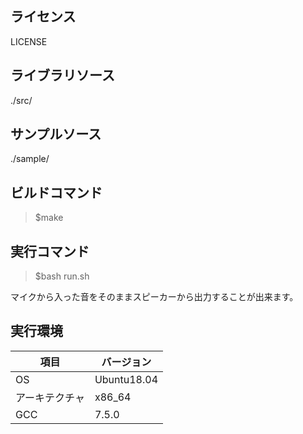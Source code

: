 ## ライセンス
LICENSE

## ライブラリソース
./src/

## サンプルソース
./sample/

## ビルドコマンド
> $make

## 実行コマンド
> $bash run.sh

マイクから入った音をそのままスピーカーから出力することが出来ます。

## 実行環境
| 項目           | バージョン  | 
| -------------- | ----------- | 
| OS             | Ubuntu18.04 | 
| アーキテクチャ | x86_64      | 
| GCC            | 7.5.0       | 
